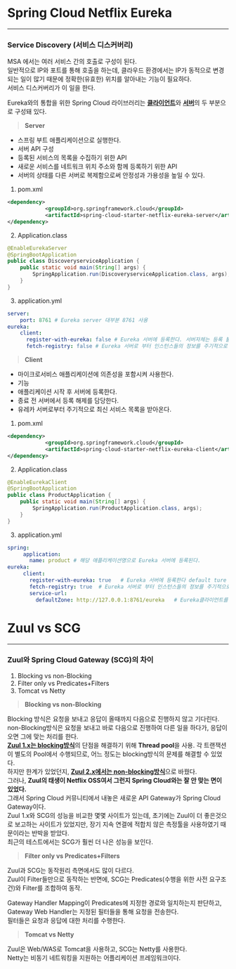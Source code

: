 # **Spring Cloud Netflix Eureka**
---
### **Service Discovery (서비스 디스커버리)**
MSA 에서는 여러 서비스 간의 호출로 구성이 된다.\
일반적으로 IP와 포트를 통해 호출을 하는데, 클라우드 환경에서는 IP가 동적으로 변경되는 일이 많기 때문에 정확한(유효한) 위치를 알아내는 기능이 필요하다.\
서비스 디스커버리가 이 일을 한다.


Eureka와의 통합을 위한 Spring Cloud 라이브러리는 <u>**클라이언트**</u>와 <u>**서버**</u>의 두 부분으로 구성돼 있다.


> **Server**

* 스프링 부트 애플리케이션으로 실행한다.
* 서버 API 구성
 * 등록된 서비스의 목록을 수집하기 위한 API
 * 새로운 서비스를 네트워크 위치 주소와 함께 등록하기 위한 API
* 서버의 상태를 다른 서버로 복제함으로써 안정성과 가용성을 높일 수 있다.


1.  pom.xml
```xml
<dependency>
            <groupId>org.springframework.cloud</groupId>
            <artifactId>spring-cloud-starter-netflix-eureka-server</artifactId>
</dependency>
```

2. Application.class
```java
@EnableEurekaServer  
@SpringBootApplication  
public class DiscoveryserviceApplication {  
    public static void main(String[] args) {
        SpringApplication.run(DiscoveryserviceApplication.class, args);
    }
}
```

3. application.yml
```yaml
server:
    port: 8761 # Eureka server 대부분 8761 사용
eureka:  
    client:  
      register-with-eureka: false # Eureka 서버에 등록한다. 서버자체는 등록 불필요 default ture
      fetch-registry: false # Eureka 서버로 부터 인스턴스들의 정보를 주기적으로 가져올 것 인지 설정하는 속성 default true
```


> **Client**

* 마이크로서비스 애플리케이션에 의존성을 포함시켜 사용한다.
* 기능
 * 애플리케이션 시작 후 서버에 등록한다.
 * 종료 전 서버에서 등록 해제를 담당한다.
 * 유레카 서버로부터 주기적으로 최신 서비스 목록을 받아온다.


1. pom.xml
```xml
<dependency>
            <groupId>org.springframework.cloud</groupId>
            <artifactId>spring-cloud-starter-netflix-eureka-client</artifactId>
</dependency>
```

2. Application.class
```java
@EnableEurekaClient
@SpringBootApplication
public class ProductApplication {
    public static void main(String[] args) {
        SpringApplication.run(ProductApplication.class, args);
    }
}
```

3. application.yml
```yaml
spring:
     application:
       name: product # 해당 애플리케이션명으로 Eureka 서버에 등록된다.
eureka:
     client:
       register-with-eureka: true   # Eureka 서버에 등록한다 default ture
       fetch-registry: true  # Eureka 서버로 부터 인스턴스들의 정보를 주기적으로 가져올 것 인지 설정하는 속성 default true
       service-url:
         defaultZone: http://127.0.0.1:8761/eureka   # Eureka클라이언트를 등록할 Eureka서버의 주소
```

# **Zuul vs SCG**
---
### **Zuul와 Spring Cloud Gateway (SCG)의 차이**

1. Blocking vs non-Blocking
2. Filter only vs Predicates+Filters
3. Tomcat vs Netty


> **Blocking vs non-Blocking**

Blocking 방식은 요청을 보내고 응답이 올때까지 다음으로 진행하지 않고 기다린다. \
non-Blocking방식은 요청을 보내고 바로 다음으로 진행하여 다른 일을 하다가, 응답이 오면 그에 맞는 처리를 한다. \
<u>**Zuul 1.x는 blocking방식**</u>의 단점을 해결하기 위해 **Thread pool**을 사용. 각 트랜잭션이 별도의 Pool에서 수행되므로, 어느 정도는 blocking방식의 문제를 해결할 수 있었다. \
하지만 한계가 있었던지, <u>**Zuul 2.x에서는 non-blocking방식**</u>으로 바꿨다. \
그러나, **Zuul의 태생이 Netflix OSS여서 그런지 Spring Cloud와는 잘 안 맞는 면이 있었다.** \
그래서 Spring Cloud 커뮤니티에서 내놓은 새로운 API Gateway가 Spring Cloud Gateway이다. \
Zuul 1.x와 SCG의 성능을 비교한 몇몇 사이트가 있는데, 초기에는 Zuul이 더 좋은것으로 보고하는 사이트가 있었지만, 장기 지속 연결에 적합치 않은 측정툴을 사용하였기 때문이라는 반박을 받았다. \
최근의 테스트에서는 SCG가 훨씬 더 나은 성능을 보인다.


> **Filter only vs Predicates+Filters**

Zuul과 SCG는 동작원리 측면에서도 많이 다르다. \
Zuul이 Filter들만으로 동작하는 반면에, SCG는 Predicates(수행을 위한 사전 요구조건)와 Filter를 조합하여 동작. 

Gateway Handler Mapping이 Predicates에 지정한 경로와 일치하는지 판단하고, 
Gateway Web Handler는 지정된 필터들을 통해 요청을 전송한다. \
필터들은 요청과 응답에 대한 처리를 수행한다.


> **Tomcat vs Netty**

Zuul은 Web/WAS로 Tomcat을 사용하고, SCG는 Netty를 사용한다. \
Netty는 비동기 네트워킹을 지원하는 어플리케이션 프레임워크이다. 
